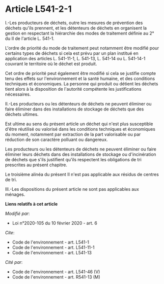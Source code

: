 # Article L541-2-1

I.-Les producteurs de déchets, outre les mesures de prévention des déchets qu'ils prennent, et les détenteurs de déchets en
organisent la gestion en respectant la hiérarchie des modes de traitement définie au 2° du II de l'article L. 541-1.

L'ordre de priorité du mode de traitement peut notamment être modifié pour certains types de déchets si cela est prévu par un
plan institué en application des articles L. 541-11-1, L. 541-13, L. 541-14 ou L. 541-14-1 couvrant le territoire où le
déchet est produit.

Cet ordre de priorité peut également être modifié si cela se justifie compte tenu des effets sur l'environnement et la santé
humaine, et des conditions techniques et économiques. La personne qui produit ou détient les déchets tient alors à la
disposition de l'autorité compétente les justifications nécessaires.

II.-Les producteurs ou les détenteurs de déchets ne peuvent éliminer ou faire éliminer dans des installations de stockage de
déchets que des déchets ultimes.

Est ultime au sens du présent article un déchet qui n'est plus susceptible d'être réutilisé ou valorisé dans les conditions
techniques et économiques du moment, notamment par extraction de la part valorisable ou par réduction de son caractère
polluant ou dangereux.

Les producteurs ou les détenteurs de déchets ne peuvent éliminer ou faire éliminer leurs déchets dans des installations de
stockage ou d'incinération de déchets que s'ils justifient qu'ils respectent les obligations de tri prescrites au présent
chapitre.

Le troisième alinéa du présent II n'est pas applicable aux résidus de centres de tri.

III.-Les dispositions du présent article ne sont pas applicables aux ménages.

**Liens relatifs à cet article**

_Modifié par_:

  - Loi n°2020-105 du 10 février 2020 - art. 6

_Cite_:

  - Code de l'environnement - art. L541-1
  - Code de l'environnement - art. L541-11-1
  - Code de l'environnement - art. L541-13

_Cité par_:

  - Code de l'environnement - art. L541-46 (V)
  - Code de l'environnement - art. R541-13 (M)
